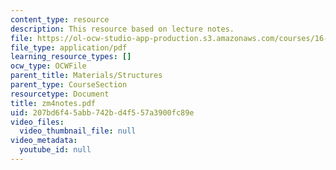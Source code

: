 ```yaml
---
content_type: resource
description: This resource based on lecture notes.
file: https://ol-ocw-studio-app-production.s3.amazonaws.com/courses/16-01-unified-engineering-i-ii-iii-iv-fall-2005-spring-2006/207bd6f45abb742bd4f557a3900fc89e_zm4notes.pdf
file_type: application/pdf
learning_resource_types: []
ocw_type: OCWFile
parent_title: Materials/Structures
parent_type: CourseSection
resourcetype: Document
title: zm4notes.pdf
uid: 207bd6f4-5abb-742b-d4f5-57a3900fc89e
video_files:
  video_thumbnail_file: null
video_metadata:
  youtube_id: null
---
```

